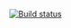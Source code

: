 [![Build status](https://ci.appveyor.com/api/projects/status/kvo2yvqm2rmadc0d/branch/main?svg=true)](https://ci.appveyor.com/project/ZaureSa/basicsofauto2/branch/main)